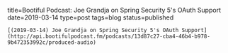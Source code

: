 
title=Bootiful Podcast: Joe Grandja on Spring Security 5's OAuth Support
date=2019-03-14
type=post
tags=blog
status=published
~~~~~~
[(2019-03-14) Joe Grandja on Spring Security 5's OAuth Support](http://api.bootifulpodcast.fm/podcasts/13d87c27-cba4-46b4-b978-9b472353992c/produced-audio) 
            